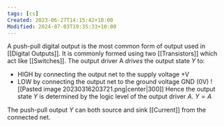 ```yaml
---
tags: [cs]
Created: 2023-06-27T14:15:42+10:00
Modified: 2024-07-03T19:35:33+10:00
---
```

A push-pull digital output is the most common form of output used in [[Digital Outputs]]. It is commonly formed using two [[Transistors]] which act like [[Switches]]. The output driver A *drives* the output state *Y* to:
- HIGH by connecting the output net to the supply voltage +V
- LOW by connecting the output net to the ground voltage GND (0V)
![[Pasted image 20230316203721.png|center|300]]
Hence the output state *Y* is determined by the logic level of the output driver *A*. $Y=A$

The push-pull output *Y* can both source and sink [[Current]] from the connected net.


